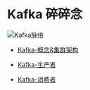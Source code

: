 # Kafka 碎碎念

![Kafka脉络](https://github.com/Whojohn/learn/blob/master/kafkalearn/docs/pic/kafka.svg?raw=true)

- [Kafka-概念&集群架构](https://github.com/Whojohn/learn/blob/master/kafkalearn/docs/Kafka-概念&基本架构.md)

- [Kafka-生产者](https://github.com/Whojohn/learn/blob/master/kafkalearn/docs/Kafka-生产者.md)

- [Kafka-消费者](https://github.com/Whojohn/learn/blob/master/kafkalearn/docs/Kafka-消费者.md)
